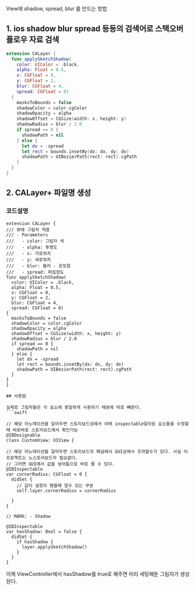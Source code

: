 View에 shadow, spread, blur 를 만드는 방법


## 1. ios shadow blur spread 등등의 검색어로 스택오버플로우 자료 검색


```swift
extension CALayer {
  func applySketchShadow(
    color: UIColor = .black,
    alpha: Float = 0.5,
    x: CGFloat = 0,
    y: CGFloat = 2,
    blur: CGFloat = 4,
    spread: CGFloat = 0)
  {
    masksToBounds = false
    shadowColor = color.cgColor
    shadowOpacity = alpha
    shadowOffset = CGSize(width: x, height: y)
    shadowRadius = blur / 2.0
    if spread == 0 {
      shadowPath = nil
    } else {
      let dx = -spread
      let rect = bounds.insetBy(dx: dx, dy: dx)
      shadowPath = UIBezierPath(rect: rect).cgPath
    }
  }
}
```
## 2. CALayer+ 파일명 생성

### 코드설명
  ```
  extension CALayer {
  /// 뷰에 그림자 적용
  /// - Parameters
  ///   - color: 그림자 색 
  ///   - alpha: 투명도 
  ///   - x: 가로위치
  ///   - y: 세로위치 
  ///   - blur: 블러 - 흐릿함
  ///   - spread: 퍼짐정도
  func applySketchShadow(
    color: UIColor = .black,
    alpha: Float = 0.5,
    x: CGFloat = 0,
    y: CGFloat = 2,
    blur: CGFloat = 4,
    spread: CGFloat = 0)
  {
    masksToBounds = false
    shadowColor = color.cgColor
    shadowOpacity = alpha
    shadowOffset = CGSize(width: x, height: y)
    shadowRadius = blur / 2.0
    if spread == 0 {
      shadowPath = nil
    } else {
      let dx = -spread
      let rect = bounds.insetBy(dx: dx, dy: dx)
      shadowPath = UIBezierPath(rect: rect).cgPath
    }
  }
}

## 사용법

 실제로 그림자들은 각 요소에 동일하게 사용하기 때문에 따로 빼준다.
  ```swift

// 해당 어노테이션을 달아두면 스토리보드상에서 아래 inspectable달아둔 요소들을 수정할때 바로바로 스토리보드에서 확인가능
@IBDesignable
class CustomView: UIView {
  
  // 해당 어노테이션을 달아두면 스토리보드의 패널에서 GUI상에서 조작할수가 있다. 사실 이프로젝트는 노스토리보드라 필요없다.
  // 그러면 GUI에서 값을 넣어둠으로 바로 줄 수 있다.
  @IBInspectable
  var cornerRadius: CGFloat = 0 {
    didSet {
      // 값이 설정이 됐을때 알수 있는 부분
      self.layer.cornerRadius = cornerRadius
      
    }
  }
  
  // MARK: - Shadow
  
  @IBInspectable
  var hasShadow: Bool = false {
    didSet {
      if hasShadow {
        layer.applySketchShadow()
      }
    }
  }
```

이제 ViewController에서 hasShadow를  true로 해주면 미리 세팅해둔 그림자가 생성된다.

